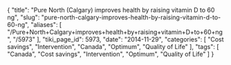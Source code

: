 {
    "title": "Pure North (Calgary) improves health by raising vitamin D to 60 ng",
    "slug": "pure-north-calgary-improves-health-by-raising-vitamin-d-to-60-ng",
    "aliases": [
        "/Pure+North+Calgary+improves+health+by+raising+vitamin+D+to+60+ng",
        "/5973"
    ],
    "tiki_page_id": 5973,
    "date": "2014-11-29",
    "categories": [
        "Cost savings",
        "Intervention",
        "Canada",
        "Optimum",
        "Quality of Life"
    ],
    "tags": [
        "Canada",
        "Cost savings",
        "Intervention",
        "Optimum",
        "Quality of Life"
    ]
}